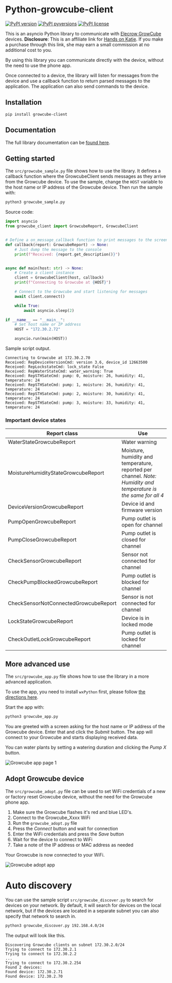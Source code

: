 # Python-growcube-client

[![PyPI version](https://badge.fury.io/py/growcube-client.svg)](https://badge.fury.io/py/growcube-client)
[![PyPI pyversions](https://img.shields.io/pypi/pyversions/growcube-client.svg)](https://pypi.python.org/pypi/growcube-client/)
[![PyPI license](https://img.shields.io/pypi/l/ansicolortags.svg)](https://pypi.python.org/pypi/ansicolortags/)

This is an asyncio Python library to communicate with [Elecrow GrowCube](https://shrsl.com/4qit4) devices.
__Disclosure__: This is an affiliate link for [Hands on Katie](https://handsonkatie.com). If you make a purchase through this link, she may earn a small commission at no additional cost to you.

By using this library you can communicate directly with the device, without the need to use the phone app.

Once connected to a device, the library will listen for messages from the device and use a callback function
to return parsed messages to the application. The application can also send commands to the device.

## Installation

```
pip install growcube-client
```

## Documentation

The full library documentation can be [found here](https://jonnybergdahl.github.io/growcube-client/).

## Getting started

The `src/growcube_sample.py` file shows how to use the library. It defines a callback function where the GrowcubeClient
sends messages as they arrive from the Growcube device. To use the sample, change the `HOST` variable to the host
name or IP address of the Growcube device. Then run the sample with:

```bash
python3 growcube_sample.py
```

Source code:

```python
import asyncio
from growcube_client import GrowcubeReport, GrowcubeClient


# Define a on_message_callback function to print messages to the screen
def callback(report: GrowcubeReport) -> None:
    # Just dump the message to the console
    print(f"Received: {report.get_description()}")


async def main(host: str) -> None:
    # Create a client instance
    client = GrowcubeClient(host, callback)
    print(f"Connecting to Growcube at {HOST}")

    # Connect to the Growcube and start listening for messages
    await client.connect()

    while True:
        await asyncio.sleep(2)

if __name__ == "__main__":
    # Set host name or IP address
    HOST = "172.30.2.72"

    asyncio.run(main(HOST))
```

Sample script output.

```text
Connecting to Growcube at 172.30.2.70
Received: RepDeviceVersionCmd: version 3.6, device_id 12663500
Received: RepLockstateCmd: lock_state False
Received: RepWaterStateCmd: water_warning: True
Received: RepSTHSateCmd: pump: 0, moisture: 26, humidity: 41, temperature: 24
Received: RepSTHSateCmd: pump: 1, moisture: 26, humidity: 41, temperature: 24
Received: RepSTHSateCmd: pump: 2, moisture: 30, humidity: 41, temperature: 24
Received: RepSTHSateCmd: pump: 3, moisture: 33, humidity: 41, temperature: 24
```

### Important device states

Report class | Use
--- | ---
WaterStateGrowcubeReport | Water warning
MoistureHumidityStateGrowcubeReport | Moisture, humidity and temperature, reported per channel. _Note: Humidity and temperature is the same for all 4_
DeviceVersionGrowcubeReport | Device id and firmware version
PumpOpenGrowcubeReport | Pump outlet is open for channel
PumpCloseGrowcubeReport | Pump outlet is closed for channel
CheckSensorGrowcubeReport | Sensor not connected for channel
CheckPumpBlockedGrowcubeReport | Pump outlet is blocked for channel
CheckSensorNotConnectedGrowcubeReport | Sensor is not connected for channel
LockStateGrowcubeReport | Device is in locked mode
CheckOutletLockGrowcubeReport | Pump outlet is locked for channel

## More advanced use

The `src/growcube_app.py` file shows how to use the library in a more advanced application. 

To use the app, you need to install `wxPython` first, please follow [the directions here](https://wiki.wxpython.org/How%20to%20install%20wxPython).

Start the app with:
```bash
python3 growcube_app.py
```

You are greeted with a screen asking for the host name or IP address of the Growcube device. 
Enter that and click the _Submit_ button. The app will connect to your Growcube and starts
displaying received data.

You can water plants by setting a watering duration and clicking the _Pump X_ button.

![Growcube app page 1](assets/app1.png)

## Adopt Growcube device

The `src/growcube_adopt.py` file can be used to set WiFi credentials of a new or factory reset Growcube device, 
without the need for the Growcube phone app. 

  1. Make sure the Growcube flashes it's red and blue LED's. 
  2. Connect to the Growcube_Xxxx WiFi
  3. Run the `growcube_adopt.py` file
  4. Press the _Connect_ button and wait for connection
  5. Enter the WiFi credentials and press the _Save_ button
  6. Wait for the device to connect to WiFi
  7. Take a note of the IP address or MAC address as needed

Your Growcube is now connected to your WiFi.

![Growcube adopt app](assets/adopt.png)

# Auto discovery

You can use the sample script `src/growcube_discover.py` to search for devices on your network. By default, it will
search for devices on the local network, but if the devices are located in a separate subnet you can also specify 
that network to search in. 

```bash
python3 growcube_discover.py 192.168.4.0/24
```

The output will look like this.

```
Discovering Growcube clients on subnet 172.30.2.0/24
Trying to connect to 172.30.2.1
Trying to connect to 172.30.2.2
...
Trying to connect to 172.30.2.254
Found 2 devices:
Found device: 172.30.2.71
Found device: 172.30.2.70
```

